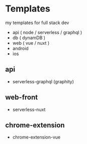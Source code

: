 # Templates

my templates for full stack dev

- api ( node / serverless / graphql )
- db ( dynamDB )
- web ( vue / nuxt )
- android
- ios

## api

- serverless-graphql (graphity)

## web-front

- serverless-nuxt


## chrome-extension

- chrome-extension-vue